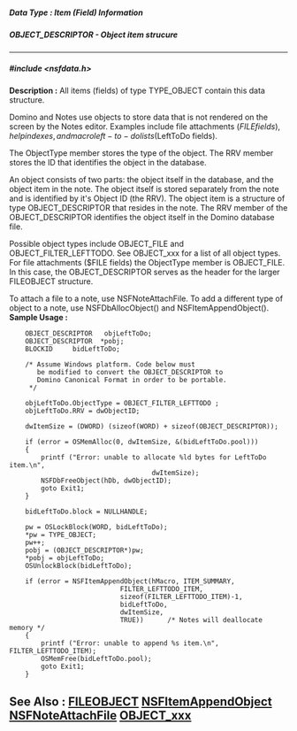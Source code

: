 ##### Data Type : Item (Field) Information
##### OBJECT_DESCRIPTOR - Object item strucure
---
##### #include <nsfdata.h>
**Description :**
All items (fields) of type TYPE_OBJECT contain this data structure.

Domino and Notes use objects to store data that is not rendered on the screen 
by the Notes editor. Examples include file attachments ($FILE fields), help 
indexes, and macro left-to-do lists ($LeftToDo fields). 

The ObjectType member stores the type of the object. The RRV member stores the 
ID that identifies the object in the database.

An object consists of two parts: the object itself in the database, and the 
object item in the note. The object itself is stored separately from the note 
and is identified by it's Object ID (the RRV). The object item is a structure 
of type OBJECT_DESCRIPTOR that resides in the note. The RRV member of the 
OBJECT_DESCRIPTOR identifies the object itself in the Domino database file. 

Possible object types include OBJECT_FILE and OBJECT_FILTER_LEFTTODO. See 
OBJECT_xxx for a list of all object types. For file attachments ($FILE fields) 
the ObjectType member is OBJECT_FILE. In this case, the OBJECT_DESCRIPTOR 
serves as the header for the larger FILEOBJECT structure.

To attach a file to a note, use NSFNoteAttachFile. To add a different type of 
object to a note, use NSFDbAllocObject() and NSFItemAppendObject().
**Sample Usage :**
```
    OBJECT_DESCRIPTOR   objLeftToDo;
    OBJECT_DESCRIPTOR  *pobj;
    BLOCKID     bidLeftToDo;  

    /* Assume Windows platform. Code below must
       be modified to convert the OBJECT_DESCRIPTOR to
       Domino Canonical Format in order to be portable.
     */

    objLeftToDo.ObjectType = OBJECT_FILTER_LEFTTODO ;
    objLeftToDo.RRV = dwObjectID;

    dwItemSize = (DWORD) (sizeof(WORD) + sizeof(OBJECT_DESCRIPTOR));

    if (error = OSMemAlloc(0, dwItemSize, &(bidLeftToDo.pool)))
    {
        printf ("Error: unable to allocate %ld bytes for LeftToDo item.\n",
                                    dwItemSize);
        NSFDbFreeObject(hDb, dwObjectID);
        goto Exit1;
    }

    bidLeftToDo.block = NULLHANDLE;

    pw = OSLockBlock(WORD, bidLeftToDo);
    *pw = TYPE_OBJECT;
    pw++;
    pobj = (OBJECT_DESCRIPTOR*)pw;
    *pobj = objLeftToDo;
    OSUnlockBlock(bidLeftToDo);

    if (error = NSFItemAppendObject(hMacro, ITEM_SUMMARY,
                            FILTER_LEFTTODO_ITEM, 
                            sizeof(FILTER_LEFTTODO_ITEM)-1,
                            bidLeftToDo, 
                            dwItemSize, 
                            TRUE))      /* Notes will deallocate memory */
    {
        printf ("Error: unable to append %s item.\n", FILTER_LEFTTODO_ITEM);
        OSMemFree(bidLeftToDo.pool);
        goto Exit1;
    }

```
**See Also :**
[FILEOBJECT](D:/md_files/FILEOBJECT.md)
[NSFItemAppendObject](D:/md_files/NSFItemAppendObject.md)
[NSFNoteAttachFile](D:/md_files/NSFNoteAttachFile.md)
[OBJECT_xxx](D:/md_files/OBJECT_xxx.md)
---
